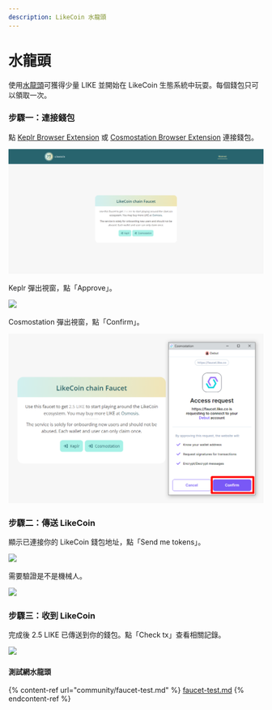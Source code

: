 ```yaml
---
description: LikeCoin 水龍頭
---
```


# 水龍頭

使用[水龍頭](https://faucet.like.co/)可獲得少量 LIKE 並開始在 LikeCoin 生態系統中玩耍。每個錢包只可以領取一次。

### 步驟一：連接錢包

點 [Keplr Browser Extension](wallet/keplr/) 或 [Cosmostation Browser Extension](wallet/cosmostation/) 連接錢包。

![](<../.gitbook/assets/faucet 1.png>)

Keplr 彈出視窗，點「Approve」。

![](<../.gitbook/assets/faucet 2.png>)

Cosmostation 彈出視窗，點「Confirm」。

![](<../.gitbook/assets/faucet 2.5.png>)

### 步驟二：傳送 LikeCoin

顯示已連接你的 LikeCoin 錢包地址，點「Send me tokens」。

![](<../.gitbook/assets/faucet 3.png>)

需要驗證是不是機械人。

![](<../.gitbook/assets/faucet 4.png>)

### 步驟三：收到 LikeCoin

完成後 2.5 LIKE 已傳送到你的錢包。點「Check tx」查看相關記錄。

![](<../.gitbook/assets/faucet 5.png>)

#### 測試網水龍頭

{% content-ref url="community/faucet-test.md" %}
[faucet-test.md](community/faucet-test.md)
{% endcontent-ref %}
